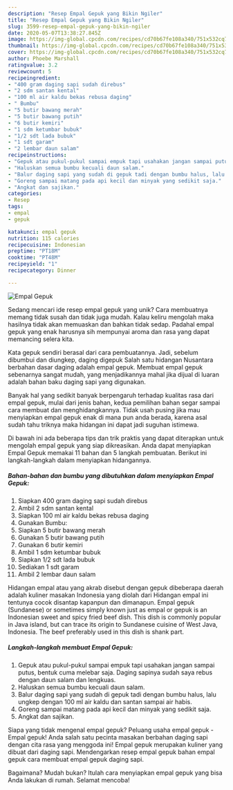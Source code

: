 ```yaml
---
description: "Resep Empal Gepuk yang Bikin Ngiler"
title: "Resep Empal Gepuk yang Bikin Ngiler"
slug: 3599-resep-empal-gepuk-yang-bikin-ngiler
date: 2020-05-07T13:38:27.845Z
image: https://img-global.cpcdn.com/recipes/cd70b67fe108a340/751x532cq70/empal-gepuk-foto-resep-utama.jpg
thumbnail: https://img-global.cpcdn.com/recipes/cd70b67fe108a340/751x532cq70/empal-gepuk-foto-resep-utama.jpg
cover: https://img-global.cpcdn.com/recipes/cd70b67fe108a340/751x532cq70/empal-gepuk-foto-resep-utama.jpg
author: Phoebe Marshall
ratingvalue: 3.2
reviewcount: 5
recipeingredient:
- "400 gram daging sapi sudah direbus"
- "2 sdm santan kental"
- "100 ml air kaldu bekas rebusa daging"
- " Bumbu"
- "5 butir bawang merah"
- "5 butir bawang putih"
- "6 butir kemiri"
- "1 sdm ketumbar bubuk"
- "1/2 sdt lada bubuk"
- "1 sdt garam"
- "2 lembar daun salam"
recipeinstructions:
- "Gepuk atau pukul-pukul sampai empuk tapi usahakan jangan sampai putus, bentuk cuma melebar saja. Daging sapinya sudah saya rebus dengan daun salam dan lengkuas."
- "Haluskan semua bumbu kecuali daun salam."
- "Balur daging sapi yang sudah di gepuk tadi dengan bumbu halus, lalu ungkep dengan 100 ml air kaldu dan santan sampai air habis."
- "Goreng sampai matang pada api kecil dan minyak yang sedikit saja."
- "Angkat dan sajikan."
categories:
- Resep
tags:
- empal
- gepuk

katakunci: empal gepuk 
nutrition: 115 calories
recipecuisine: Indonesian
preptime: "PT18M"
cooktime: "PT48M"
recipeyield: "1"
recipecategory: Dinner

---
```



![Empal Gepuk](https://img-global.cpcdn.com/recipes/cd70b67fe108a340/751x532cq70/empal-gepuk-foto-resep-utama.jpg)

Sedang mencari ide resep empal gepuk yang unik? Cara membuatnya memang tidak susah dan tidak juga mudah. Kalau keliru mengolah maka hasilnya tidak akan memuaskan dan bahkan tidak sedap. Padahal empal gepuk yang enak harusnya sih mempunyai aroma dan rasa yang dapat memancing selera kita.

Kata gepuk sendiri berasal dari cara pembuatannya. Jadi, sebelum dibumbui dan diungkep, daging digepuk Salah satu hidangan Nusantara berbahan dasar daging adalah empal gepuk. Membuat empal gepuk sebenarnya sangat mudah, yang menjadikannya mahal jika dijual di luaran adalah bahan baku daging sapi yang digunakan.

Banyak hal yang sedikit banyak berpengaruh terhadap kualitas rasa dari empal gepuk, mulai dari jenis bahan, kedua pemilihan bahan segar sampai cara membuat dan menghidangkannya. Tidak usah pusing jika mau menyiapkan empal gepuk enak di mana pun anda berada, karena asal sudah tahu triknya maka hidangan ini dapat jadi suguhan istimewa.


Di bawah ini ada beberapa tips dan trik praktis yang dapat diterapkan untuk mengolah empal gepuk yang siap dikreasikan. Anda dapat menyiapkan Empal Gepuk memakai 11 bahan dan 5 langkah pembuatan. Berikut ini langkah-langkah dalam menyiapkan hidangannya.

<!--inarticleads1-->

##### Bahan-bahan dan bumbu yang dibutuhkan dalam menyiapkan Empal Gepuk:

1. Siapkan 400 gram daging sapi sudah direbus
1. Ambil 2 sdm santan kental
1. Siapkan 100 ml air kaldu bekas rebusa daging
1. Gunakan  Bumbu:
1. Siapkan 5 butir bawang merah
1. Gunakan 5 butir bawang putih
1. Gunakan 6 butir kemiri
1. Ambil 1 sdm ketumbar bubuk
1. Siapkan 1/2 sdt lada bubuk
1. Sediakan 1 sdt garam
1. Ambil 2 lembar daun salam


Hidangan empal atau yang akrab disebut dengan gepuk dibeberapa daerah adalah kuliner masakan Indonesia yang diolah dari Hidangan empal ini tentunya cocok disantap kapanpun dan dimanapun. Empal gepuk (Sundanese) or sometimes simply known just as empal or gepuk is an Indonesian sweet and spicy fried beef dish. This dish is commonly popular in Java island, but can trace its origin to Sundanese cuisine of West Java, Indonesia. The beef preferably used in this dish is shank part. 

<!--inarticleads2-->

##### Langkah-langkah membuat Empal Gepuk:

1. Gepuk atau pukul-pukul sampai empuk tapi usahakan jangan sampai putus, bentuk cuma melebar saja. Daging sapinya sudah saya rebus dengan daun salam dan lengkuas.
1. Haluskan semua bumbu kecuali daun salam.
1. Balur daging sapi yang sudah di gepuk tadi dengan bumbu halus, lalu ungkep dengan 100 ml air kaldu dan santan sampai air habis.
1. Goreng sampai matang pada api kecil dan minyak yang sedikit saja.
1. Angkat dan sajikan.


Siapa yang tidak mengenal empal gepuk? Peluang usaha empal gepuk -Empal gepuk! Anda salah satu pecinta masakan berbahan daging sapi dengan cita rasa yang menggoda ini! Empal gepuk merupakan kuliner yang dibuat dari daging sapi. Mendengarkan resep empal gepuk bahan empal gepuk cara membuat empal gepuk daging sapi. 

Bagaimana? Mudah bukan? Itulah cara menyiapkan empal gepuk yang bisa Anda lakukan di rumah. Selamat mencoba!
